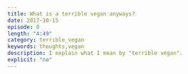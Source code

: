 ```yaml
---
title: What is a terrible vegan anyways?
date: 2017-10-15
episode: 0
length: "4:49"
category: terrible_vegan
keywords: thoughts,vegan
description: I explain what I mean by "terrible vegan".
explicit: "no"
---
```


